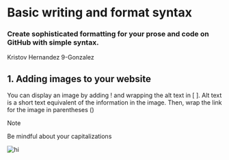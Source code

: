 #  Basic writing and format syntax
  ### Create sophisticated formatting for your prose and code on GitHub with simple syntax.
Kristov Hernandez 9-Gonzalez


## 1. Adding images to your website
You can display an image by adding ! and wrapping the alt text in [ ]. Alt text is a short text equivalent of the information in the image. Then, wrap the link for the image in parentheses ()


> [!NOTE]
> Be mindful about your capitalizations 

  






![hi](https://jhs.adnu.edu.ph/pluginfile.php/1/theme_remui/section_html/942325426/welcomebg.png)
